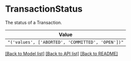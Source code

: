 # TransactionStatus

The status of a Transaction.


| **Value** |
| --------- |
| `"('values', ['ABORTED', 'COMMITTED', 'OPEN'])"` |


[[Back to Model list]](../../../README.md#models-v2-link) [[Back to API list]](../../README.md#documentation-for-api-endpoints) [[Back to README]](../../README.md)
